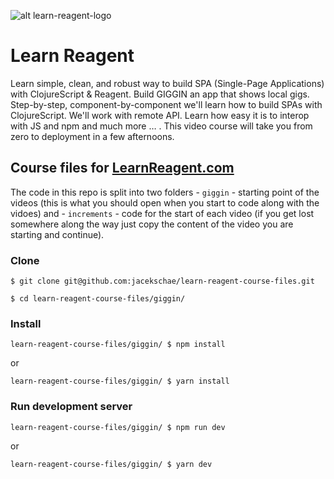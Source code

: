 ![alt learn-reagent-logo](https://res.cloudinary.com/schae/image/upload/f_auto,q_auto/v1523483980/giggin/learn-cljs-reagent.png)

# Learn Reagent

Learn simple, clean, and robust way to build SPA (Single-Page Applications) with ClojureScript & Reagent. Build GIGGIN an app that shows local gigs. Step-by-step, component-by-component we'll learn how to build SPAs with ClojureScript. We'll work with remote API. Learn how easy it is to interop with JS and npm and much more … . This video course will take you from zero to deployment in a few afternoons.

## Course files for [LearnReagent.com](https://www.learnreagent.com)

The code in this repo is split into two folders - `giggin` - starting point of the videos (this is what you should open when you start to code along with the vidoes) and - `increments` - code for the start of each video (if you get lost somewhere along the way just copy the content of the video you are starting and continue).

### Clone

```shell
$ git clone git@github.com:jacekschae/learn-reagent-course-files.git

$ cd learn-reagent-course-files/giggin/
```

### Install

```shell
learn-reagent-course-files/giggin/ $ npm install
```

or

```shell
learn-reagent-course-files/giggin/ $ yarn install
```

### Run development server

```shell
learn-reagent-course-files/giggin/ $ npm run dev
```

or

```shell
learn-reagent-course-files/giggin/ $ yarn dev
```
